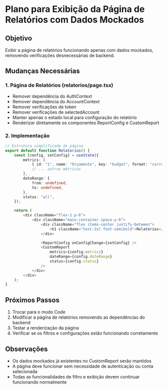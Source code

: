 # Plano para Exibição da Página de Relatórios com Dados Mockados

## Objetivo
Exibir a página de relatórios funcionando apenas com dados mockados, removendo verificações desnecessárias de backend.

## Mudanças Necessárias

### 1. Página de Relatórios (relatorios/page.tsx)
- Remover dependência do AuthContext
- Remover dependência do AccountContext
- Remover verificações de token
- Remover verificações de selectedAccount
- Manter apenas o estado local para configuração do relatório
- Renderizar diretamente os componentes ReportConfig e CustomReport

### 2. Implementação

```typescript
// Estrutura simplificada da página
export default function Relatorios() {
    const [config, setConfig] = useState({
        metrics: [
            { id: "1", name: "Orçamento", key: "budget", format: "currency" },
            // ... outras métricas
        ],
        dateRange: {
            from: undefined,
            to: undefined,
        },
        status: "all",
    });

    return (
        <div className="flex-1 p-6">
            <div className="main-container space-y-6">
                <div className="flex items-center justify-between">
                    <h1 className="text-2xl font-semibold">Relatórios</h1>
                </div>

                <ReportConfig onConfigChange={setConfig} />
                <CustomReport 
                    metrics={config.metrics}
                    dateRange={config.dateRange}
                    status={config.status}
                />
            </div>
        </div>
    );
}
```

## Próximos Passos
1. Trocar para o modo Code
2. Modificar a página de relatórios removendo as dependências do backend
3. Testar a renderização da página
4. Verificar se os filtros e configurações estão funcionando corretamente

## Observações
- Os dados mockados já existentes no CustomReport serão mantidos
- A página deve funcionar sem necessidade de autenticação ou conta selecionada
- Todas as funcionalidades de filtro e exibição devem continuar funcionando normalmente